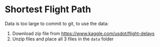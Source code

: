 # Shortest Flight Path

Data is too large to commit to git, to use the data:

1. Download zip file from https://www.kaggle.com/usdot/flight-delays
2. Unzip files and place all 3 files in the `data` folder
